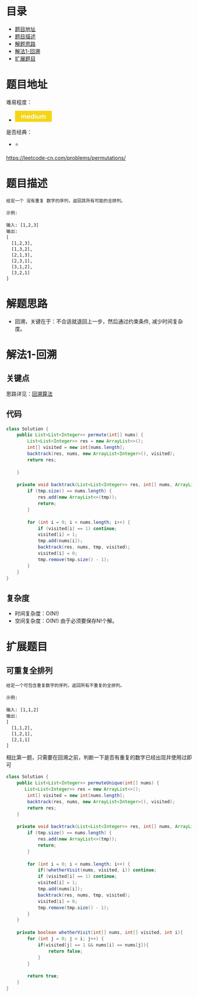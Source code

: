# 目录
* [题目地址](#题目地址)
* [题目描述](#题目描述)
* [解题思路](#解题思路)
* [解法1-回溯](#解法1-回溯)
* [扩展题目](#扩展题目)



# 题目地址
难易程度：
- ![medium.jpg](../.images/medium.jpg)

是否经典：
- ⭐️

https://leetcode-cn.com/problems/permutations/

# 题目描述

```$xslt
给定一个 没有重复 数字的序列，返回其所有可能的全排列。

示例:

输入: [1,2,3]
输出:
[
  [1,2,3],
  [1,3,2],
  [2,1,3],
  [2,3,1],
  [3,1,2],
  [3,2,1]
]
```

# 解题思路
- 回溯，关键在于：不合适就退回上一步，然后通过约束条件, 减少时间复杂度。


# 解法1-回溯
## 关键点
思路详见：[回溯算法](../1.基础/3.解题框架/回溯算法.md)


## 代码
```Java
class Solution {
    public List<List<Integer>> permute(int[] nums) {
        List<List<Integer>> res = new ArrayList<>();
        int[] visited = new int[nums.length];
        backtrack(res, nums, new ArrayList<Integer>(), visited);
        return res;

    }

    private void backtrack(List<List<Integer>> res, int[] nums, ArrayList<Integer> tmp, int[] visited) {
        if (tmp.size() == nums.length) {
            res.add(new ArrayList<>(tmp));
            return;
        }
        
        for (int i = 0; i < nums.length; i++) {
            if (visited[i] == 1) continue;
            visited[i] = 1;
            tmp.add(nums[i]);
            backtrack(res, nums, tmp, visited);
            visited[i] = 0;
            tmp.remove(tmp.size() - 1);
        }
    }
}
```


## 复杂度
- 时间复杂度：O(N!)                             
- 空间复杂度：O(N!) 由于必须要保存N!个解。


# 扩展题目
## 可重复全排列
```$xslt
给定一个可包含重复数字的序列，返回所有不重复的全排列。

示例:

输入: [1,1,2]
输出:
[
  [1,1,2],
  [1,2,1],
  [2,1,1]
]
```

相比第一题，只需要在回溯之前，判断一下是否有重复的数字已经出现并使用过即可


```Java
class Solution {
    public List<List<Integer>> permuteUnique(int[] nums) {
       List<List<Integer>> res = new ArrayList<>();
        int[] visited = new int[nums.length];
        backtrack(res, nums, new ArrayList<Integer>(), visited);
        return res;
    }

    private void backtrack(List<List<Integer>> res, int[] nums, ArrayList<Integer> tmp, int[] visited) {
        if (tmp.size() == nums.length) {
            res.add(new ArrayList<>(tmp));
            return;
        }
        
        for (int i = 0; i < nums.length; i++) {
            if(!whetherVisit(nums, visited, i)) continue;
            if (visited[i] == 1) continue;
            visited[i] = 1;
            tmp.add(nums[i]);
            backtrack(res, nums, tmp, visited);
            visited[i] = 0;
            tmp.remove(tmp.size() - 1);
        }
    }

    private boolean whetherVisit(int[] nums, int[] visited, int i){
        for (int j = 0; j < i; j++) {
            if(visited[j] == 1 && nums[i] == nums[j]){
                return false;
            }
        }

        return true;
    }
}
```